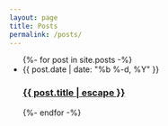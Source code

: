 ```yaml
---
layout: page
title: Posts
permalink: /posts/
---
```


<ul class="post-list">
  {%- for post in site.posts -%}
  <li>
    <span class="post-meta">{{ post.date | date: "%b %-d, %Y" }}</span>
    <h3>
      <a class="post-link" href="{{ post.url | relative_url }}">
        {{ post.title | escape }}
      </a>
    </h3>
  </li>
  {%- endfor -%}
</ul>